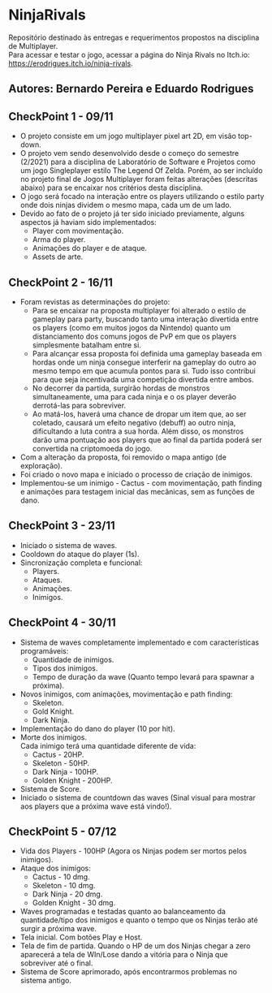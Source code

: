 # NinjaRivals
Repositório destinado às entregas e requerimentos propostos na disciplina de Multiplayer.<br/>
Para acessar e testar o jogo, acessar a página do Ninja Rivals no Itch.io: https://erodrigues.itch.io/ninja-rivals.

## Autores: Bernardo Pereira e Eduardo Rodrigues

## CheckPoint 1 - 09/11
* O projeto consiste em um jogo multiplayer pixel art 2D, em visão top-down. 
* O projeto vem sendo desenvolvido desde o começo do semestre (2/2021) para a disciplina de Laboratório de Software e Projetos como um jogo Singleplayer estilo The Legend Of Zelda. Porém, ao ser incluído no projeto final de Jogos Multiplayer foram feitas alterações (descritas abaixo) para se encaixar nos critérios desta disciplina.
* O jogo será focado na interação entre os players utilizando o estilo party onde dois ninjas dividem o mesmo mapa, cada um de um lado.  
* Devido ao fato de o projeto já ter sido iniciado previamente, alguns aspectos já haviam sido implementados:
	- Player com movimentação.
	- Arma do player.
	- Animações do player e de ataque.
	- Assets de arte.
	
## CheckPoint 2 - 16/11

* Foram revistas as determinações do projeto:
	* Para se encaixar na proposta multiplayer foi alterado o estilo de gameplay para party, buscando tanto uma interação divertida entre os players (como em muitos jogos da Nintendo) quanto um distanciamento dos comuns jogos de PvP em que os players simplesmente batalham entre si.
	* Para alcançar essa proposta foi definida uma gameplay baseada em hordas onde um ninja consegue interferir na gameplay do outro ao mesmo tempo em que acumula pontos para si. Tudo isso contribui para que seja incentivada uma competição divertida entre ambos.
	* No decorrer da partida, surgirão hordas de monstros simultaneamente, uma para cada ninja e o os player deverão derrotá-las para sobreviver.
	* Ao matá-los, haverá uma chance de dropar um item que, ao ser coletado, causará um efeito negativo (debuff) ao outro ninja, dificultando a luta contra a sua horda. Além disso, os monstros darão uma pontuação aos players que ao final da partida poderá ser convertida na criptomoeda do jogo.
* Com a alteração da proposta, foi removido o mapa antigo (de exploração).
* Foi criado o novo mapa e iniciado o processo de criação de inimigos. 
* Implementou-se um inimigo - Cactus - com movimentação, path finding e animações para testagem inicial das mecânicas, sem as funções de dano.

## CheckPoint 3 - 23/11

* Iniciado o sistema de waves.
* Cooldown do ataque do player (1s).
* Sincronização completa e funcional:
	* Players.
	* Ataques.
	* Animações.
	* Inimigos.

## CheckPoint 4 - 30/11
* Sistema de waves completamente implementado e com características programáveis:
	* Quantidade de inimigos.
	* Tipos dos inimigos.
	* Tempo de duração da wave (Quanto tempo levará para spawnar a próxima). 
* Novos inimigos, com animações, movimentação e path finding:
	* Skeleton.
	* Gold Knight.
	* Dark Ninja.
* Implementação do dano do player (10 por hit). 
* Morte dos inimigos.<br/> 
Cada inimigo terá uma quantidade diferente de vida: 
	* Cactus - 20HP.
	* Skeleton - 50HP.
	* Dark Ninja - 100HP.
	* Golden Knight - 200HP.
* Sistema de Score.
* Iniciado o sistema de countdown das waves (Sinal visual para mostrar aos players que a próxima wave está vindo!).

## CheckPoint 5 - 07/12
* Vida dos Players - 100HP (Agora os Ninjas podem ser mortos pelos inimigos).
* Ataque dos inimigos:
	* Cactus - 10 dmg.
	* Skeleton - 10 dmg.
	* Dark Ninja - 20 dmg.
	* Golden Knight - 30 dmg.
* Waves programadas e testadas quanto ao balanceamento da quantidade/tipo dos inimigos e quanto o tempo que os Ninjas terão até surgir a próxima wave. 
* Tela inicial. Com botões Play e Host.
* Tela de fim de partida. Quando o HP de um dos Ninjas chegar a zero aparecerá a tela de WIn/Lose dando a vitória para o Ninja que sobreviver até o final.
* Sistema de Score aprimorado, após encontrarmos problemas no sistema antigo.
